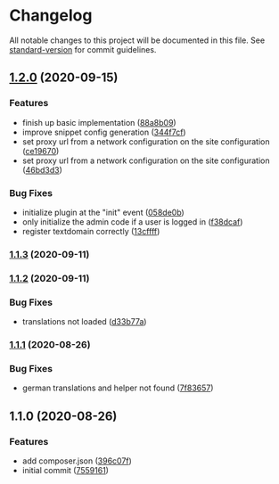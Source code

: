 # Changelog

All notable changes to this project will be documented in this file. See [standard-version](https://github.com/conventional-changelog/standard-version) for commit guidelines.

## [1.2.0](https://github.com/huettig-rompf-marketing/wordpress-snippets-plugin/compare/v1.1.3...v1.2.0) (2020-09-15)


### Features

* finish up basic implementation ([88a8b09](https://github.com/huettig-rompf-marketing/wordpress-snippets-plugin/commit/88a8b09fd2ea4d98e59aa4990b25d7a5beddf00b))
* improve snippet config generation ([344f7cf](https://github.com/huettig-rompf-marketing/wordpress-snippets-plugin/commit/344f7cfe7991adb0fb651e0d55eb3aa296899067))
* set proxy url from a network configuration on the site configuration ([ce19670](https://github.com/huettig-rompf-marketing/wordpress-snippets-plugin/commit/ce19670e35b816c62a33dc5d6bd45133147c92a6))
* set proxy url from a network configuration on the site configuration ([46bd3d3](https://github.com/huettig-rompf-marketing/wordpress-snippets-plugin/commit/46bd3d32d48ec61b5253adbb5d22797d4634836a))


### Bug Fixes

* initialize plugin at the "init" event ([058de0b](https://github.com/huettig-rompf-marketing/wordpress-snippets-plugin/commit/058de0bc6ea8203f68dabe0573e214faed841786))
* only initialize the admin code if a user is logged in ([f38dcaf](https://github.com/huettig-rompf-marketing/wordpress-snippets-plugin/commit/f38dcaf67fc8bb342af36afb4d9858b46191ddbb))
* register textdomain correctly ([13cffff](https://github.com/huettig-rompf-marketing/wordpress-snippets-plugin/commit/13cffff889351118d22e09ca57acdffc3bfa4f14))

### [1.1.3](https://github.com/huettig-rompf-marketing/wordpress-snippets-plugin/compare/v1.1.2...v1.1.3) (2020-09-11)

### [1.1.2](https://github.com/huettig-rompf-marketing/wordpress-snippets-plugin/compare/v1.1.1...v1.1.2) (2020-09-11)


### Bug Fixes

* translations not loaded ([d33b77a](https://github.com/huettig-rompf-marketing/wordpress-snippets-plugin/commit/d33b77a0120f60fc6381c6919889978d25cb526f))

### [1.1.1](https://github.com/huettig-rompf-marketing/wordpress-snippets-plugin/compare/v1.1.0...v1.1.1) (2020-08-26)


### Bug Fixes

* german translations and helper not found ([7f83657](https://github.com/huettig-rompf-marketing/wordpress-snippets-plugin/commit/7f836570e6412da8817815b078c2f204405a3a5f))

## 1.1.0 (2020-08-26)


### Features

* add composer.json ([396c07f](https://github.com/huettig-rompf-marketing/wordpress-snippets-plugin/commit/396c07f29f3891cc65d0d4915f5b09a8a43d132f))
* initial commit ([7559161](https://github.com/huettig-rompf-marketing/wordpress-snippets-plugin/commit/75591616d787ed9fd275581bc1ad6fab9be779a3))

